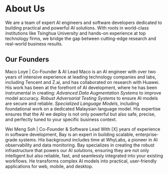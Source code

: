 # About Us

We are a team of expert AI engineers and software developers dedicated to building practical and powerful AI solutions. With roots in world-class institutions like Tsinghua University and hands-on experience at top technology firms, we bridge the gap between cutting-edge research and real-world business results.

## Our Founders
Maco Loye | Co-Founder & AI Lead
Maco is an AI engineer with over two years of intensive experience at leading technology companies and labs, including Tencent and Z.ai, and has collaborated on research with Huawei. His work has been at the forefront of AI development, where he has been instrumental in creating:
*Advanced Data Augmentation Systems* to improve model accuracy.
*Robust Adversarial Testing Systems* to ensure AI models are secure and reliable.
*Specialized Language Models*, including foundational work on a dedicated Malaysian language model.
His expertise ensures that the AI we deploy is not only powerful but also safe, precise, and perfectly tuned to your specific business context.

Wei Meng Soh | Co-Founder & Software Lead
With [X] years of experience in software development, Bay is an expert in building scalable, enterprise-grade systems. His background includes time at WhyLabs, a pioneer in AI observability and data monitoring. Bay specializes in creating the robust infrastructure that powers our AI solutions, ensuring they are not only intelligent but also reliable, fast, and seamlessly integrated into your existing workflows. He transforms complex AI models into practical, user-friendly applications for web, mobile, and desktop.